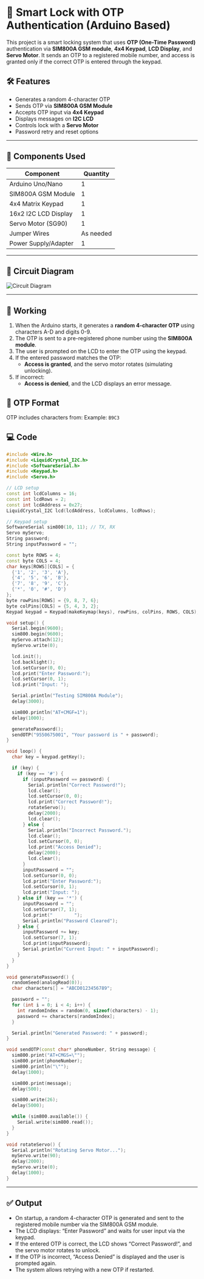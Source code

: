 # 🔐 Smart Lock with OTP Authentication (Arduino Based)

This project is a smart locking system that uses **OTP (One-Time Password)** authentication via **SIM800A GSM module**, **4x4 Keypad**, **LCD Display**, and **Servo Motor**. It sends an OTP to a registered mobile number, and access is granted only if the correct OTP is entered through the keypad.

## 🛠️ Features

- Generates a random 4-character OTP
- Sends OTP via **SIM800A GSM Module**
- Accepts OTP input via **4x4 Keypad**
- Displays messages on **I2C LCD**
- Controls lock with a **Servo Motor**
- Password retry and reset options

---

## 🧰 Components Used

| Component             | Quantity |
|-----------------------|----------|
| Arduino Uno/Nano      | 1        |
| SIM800A GSM Module    | 1        |
| 4x4 Matrix Keypad     | 1        |
| 16x2 I2C LCD Display  | 1        |
| Servo Motor (SG90)    | 1        |
| Jumper Wires          | As needed |
| Power Supply/Adapter  | 1        |

---

## 🔌 Circuit Diagram

![Circuit Diagram](https://github.com/obulsai/Smart-lock-with-OTP-authentication/blob/89fefe85b79876f69a6a1d01c82608bcba3d1959/circuit_image%20(7).png)

---

## 🧠 Working

1. When the Arduino starts, it generates a **random 4-character OTP** using characters A-D and digits 0-9.
2. The OTP is sent to a pre-registered phone number using the **SIM800A module**.
3. The user is prompted on the LCD to enter the OTP using the keypad.
4. If the entered password matches the OTP:
   - **Access is granted**, and the servo motor rotates (simulating unlocking).
5. If incorrect:
   - **Access is denied**, and the LCD displays an error message.

## 🔢 OTP Format

OTP includes characters from:
Example: `B9C3`

## 💻 Code

```cpp
#include <Wire.h>
#include <LiquidCrystal_I2C.h>
#include <SoftwareSerial.h>
#include <Keypad.h>
#include <Servo.h>

// LCD setup
const int lcdColumns = 16;
const int lcdRows = 2;
const int lcdAddress = 0x27;
LiquidCrystal_I2C lcd(lcdAddress, lcdColumns, lcdRows);

// Keypad setup
SoftwareSerial sim800(10, 11); // TX, RX
Servo myServo;
String password;
String inputPassword = "";

const byte ROWS = 4;
const byte COLS = 4;
char keys[ROWS][COLS] = {
  {'1', '2', '3', 'A'},
  {'4', '5', '6', 'B'},
  {'7', '8', '9', 'C'},
  {'*', '0', '#', 'D'}
};
byte rowPins[ROWS] = {9, 8, 7, 6};
byte colPins[COLS] = {5, 4, 3, 2};
Keypad keypad = Keypad(makeKeymap(keys), rowPins, colPins, ROWS, COLS);

void setup() {
  Serial.begin(9600);
  sim800.begin(9600);
  myServo.attach(12);
  myServo.write(0);

  lcd.init();
  lcd.backlight();
  lcd.setCursor(0, 0);
  lcd.print("Enter Password:");
  lcd.setCursor(0, 1);
  lcd.print("Input: ");

  Serial.println("Testing SIM800A Module");
  delay(3000);

  sim800.println("AT+CMGF=1");
  delay(1000);

  generatePassword();
  sendOTP("9550675001", "Your password is " + password);
}

void loop() {
  char key = keypad.getKey();

  if (key) {
    if (key == '#') {
      if (inputPassword == password) {
        Serial.println("Correct Password!");
        lcd.clear();
        lcd.setCursor(0, 0);
        lcd.print("Correct Password!");
        rotateServo();
        delay(2000);
        lcd.clear();
      } else {
        Serial.println("Incorrect Password.");
        lcd.clear();
        lcd.setCursor(0, 0);
        lcd.print("Access Denied");
        delay(2000);
        lcd.clear();
      }
      inputPassword = "";
      lcd.setCursor(0, 0);
      lcd.print("Enter Password:");
      lcd.setCursor(0, 1);
      lcd.print("Input: ");
    } else if (key == '*') {
      inputPassword = "";
      lcd.setCursor(7, 1);
      lcd.print("        ");
      Serial.println("Password Cleared");
    } else {
      inputPassword += key;
      lcd.setCursor(7, 1);
      lcd.print(inputPassword);
      Serial.println("Current Input: " + inputPassword);
    }
  }
}

void generatePassword() {
  randomSeed(analogRead(0));
  char characters[] = "ABCD0123456789";

  password = "";
  for (int i = 0; i < 4; i++) {
    int randomIndex = random(0, sizeof(characters) - 1);
    password += characters[randomIndex];
  }

  Serial.println("Generated Password: " + password);
}

void sendOTP(const char* phoneNumber, String message) {
  sim800.print("AT+CMGS=\"");
  sim800.print(phoneNumber);
  sim800.println("\"");
  delay(1000);

  sim800.print(message);
  delay(500);

  sim800.write(26);
  delay(5000);

  while (sim800.available()) {
    Serial.write(sim800.read());
  }
}

void rotateServo() {
  Serial.println("Rotating Servo Motor...");
  myServo.write(90);
  delay(2000);
  myServo.write(0);
  delay(1000);
}

```
---

## ✅ Output

- On startup, a random 4-character OTP is generated and sent to the registered mobile number via the SIM800A GSM module.
- The LCD displays: “Enter Password” and waits for user input via the keypad.
- If the entered OTP is correct, the LCD shows “Correct Password!”, and the servo motor rotates to unlock.
- If the OTP is incorrect, “Access Denied” is displayed and the user is prompted again.
- The system allows retrying with a new OTP if restarted.


